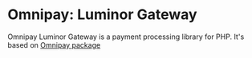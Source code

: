 # Omnipay: Luminor Gateway

Omnipay Luminor Gateway is a payment processing library for PHP. It's based on [Omnipay package](https://github.com/thephpleague/omnipay)
